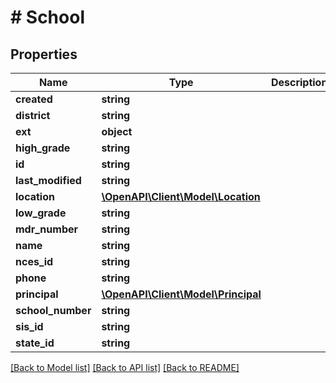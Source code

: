 # # School

## Properties

Name | Type | Description | Notes
------------ | ------------- | ------------- | -------------
**created** | **string** |  | [optional]
**district** | **string** |  | [optional]
**ext** | **object** |  | [optional]
**high_grade** | **string** |  | [optional]
**id** | **string** |  | [optional]
**last_modified** | **string** |  | [optional]
**location** | [**\OpenAPI\Client\Model\Location**](Location.md) |  | [optional]
**low_grade** | **string** |  | [optional]
**mdr_number** | **string** |  | [optional]
**name** | **string** |  | [optional]
**nces_id** | **string** |  | [optional]
**phone** | **string** |  | [optional]
**principal** | [**\OpenAPI\Client\Model\Principal**](Principal.md) |  | [optional]
**school_number** | **string** |  | [optional]
**sis_id** | **string** |  | [optional]
**state_id** | **string** |  | [optional]

[[Back to Model list]](../../README.md#models) [[Back to API list]](../../README.md#endpoints) [[Back to README]](../../README.md)

